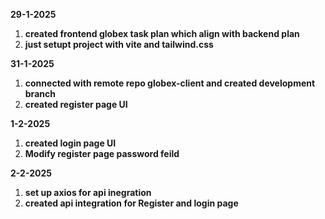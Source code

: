 **29-1-2025**

1. **created frontend globex task plan which align with backend plan**
2. **just setupt project with vite and tailwind.css**

**31-1-2025**

1. **connected with remote repo globex-client and created development branch**
2. **created register page UI**

**1-2-2025**

1. **created login page UI**
2. **Modify register page password feild**

**2-2-2025**

1. **set up axios for api inegration**
2. **created api integration for Register and login page**
